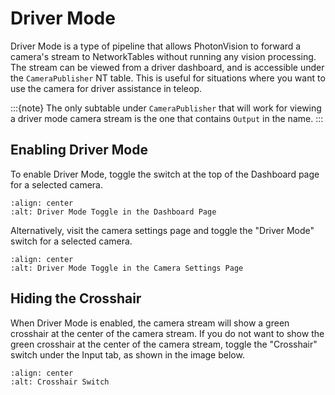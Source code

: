 # Driver Mode

Driver Mode is a type of pipeline that allows PhotonVision to forward a camera's stream to NetworkTables without running any vision processing. The stream can be viewed from a driver dashboard, and is accessible under the `CameraPublisher` NT table. This is useful for situations where you want to use the camera for driver assistance in teleop.

:::{note}
The only subtable under `CameraPublisher` that will work for viewing a driver mode camera stream is the one that contains `Output` in the name.
:::

## Enabling Driver Mode

To enable Driver Mode, toggle the switch at the top of the Dashboard page for a selected camera.

```{image} images/driver-mode-dashboard.png
:align: center
:alt: Driver Mode Toggle in the Dashboard Page
```

Alternatively, visit the camera settings page and toggle the "Driver Mode" switch for a selected camera.

```{image} images/driver-mode-camera-settings.png
:align: center
:alt: Driver Mode Toggle in the Camera Settings Page
```

## Hiding the Crosshair
When Driver Mode is enabled, the camera stream will show a green crosshair at the center of the camera stream. If you do not want to show the green crosshair at the center of the camera stream, toggle the "Crosshair" switch under the Input tab, as shown in the image below.

```{image} images/crosshair-switch.png
:align: center
:alt: Crosshair Switch
```
